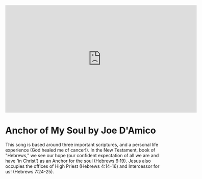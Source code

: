 <iframe class="rumble" width="600" height="338" src="https://rumble.com/embed/vh3t51/?pub=hqayd" frameborder="0" allowfullscreen></iframe>
<h1>Anchor of My Soul by Joe D'Amico</h1>

This song is based around three important scriptures, and a personal life experience (God healed me of cancer!). In the New Testament, book of "Hebrews," we see our hope (our confident expectation of all we are and have 'in Christ') as an Anchor for the soul (Hebrews 6:19). Jesus also occupies the offices of High Priest (Hebrews 4:14-16) and Intercessor for us! (Hebrews 7:24-25).
